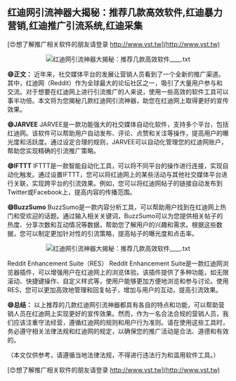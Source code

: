 ## **红迪网引流神器大揭秘：推荐几款高效软件,红迪暴力营销,红迪推广引流系统,红迪采集**

[😍想了解推广相关软件的朋友请登录 http://www.vst.tw](http://www.vst.tw)

 <center><img src="https://vst.tw/MP4/tuiguang/png/4.png" alt="红迪网引流神器大揭秘：推荐几款高效软件____.txt"></center>

**😄正文：**
近年来，社交媒体平台的发展让营销人员看到了一个全新的推广渠道。其中，红迪网（Reddit）作为全球最大的论坛社区之一，吸引了大量用户参与和交流。对于想要在红迪网上进行引流推广的人来说，使用一些高效的软件工具可以事半功倍。本文将为您揭秘几款红迪网引流神器，助您在红迪网上取得更好的宣传效果。

**😄JARVEE**
JARVEE是一款功能强大的社交媒体自动化软件，支持多个平台，包括红迪网。该软件可以帮助用户自动发布、评论、点赞和关注等操作，提高用户的曝光度和活跃度。通过设定合理的规则，JARVEE可以自动化管理您的红迪网账户，帮助您实现精确的引流推广策略。

**😄IFTTT**
IFTTT是一款智能自动化工具，可以将不同平台的操作进行连接，实现自动化触发。通过设置IFTTT，您可以将红迪网上的某些活动与其他社交媒体平台进行关联，实现跨平台的引流效果。例如，您可以将红迪网帖子的链接自动发布到Twitter或Facebook上，提高内容的传播范围。

**😄BuzzSumo**
BuzzSumo是一款内容分析工具，可以帮助用户找到在红迪网上热门和受欢迎的话题。通过输入相关关键词，BuzzSumo可以为您提供相关帖子的热度、分享次数和互动情况等数据，帮助您了解用户的兴趣和需求。根据这些数据，您可以制定更加针对性的引流策略，提高帖子的曝光度和点击率。

 <center><img src="https://vst.tw/MP4/tuiguang/png/5.png" alt="红迪网引流神器大揭秘：推荐几款高效软件____.txt"></center>

Reddit Enhancement Suite（RES）
Reddit Enhancement Suite是一款红迪网浏览器插件，可以增强用户在红迪网上的浏览体验。该插件提供了多种功能，如无限滚动、快捷键操作、自定义样式等，使用户能够更加方便地浏览和参与讨论。使用RES，您可以更加高效地管理和回复帖子，增加与用户的互动，提高引流效果。

**😄总结：**
以上推荐的几款红迪网引流神器都具有各自的特点和功能，可以帮助营销人员在红迪网上实现更好的宣传效果。然而，作为一名合法合规的营销人员，我们应该注重守法经营，遵循红迪网的规则和用户行为准则。请在使用这些工具时，务必遵守相关法律法规和红迪网的规定，以确保您的推广活动是合法、道德和有效的。

（本文仅供参考，请遵循当地法律法规，不得进行违法行为和滥用软件工具。）

[😍想了解推广相关软件的朋友请登录 http://www.vst.tw](http://www.vst.tw)



